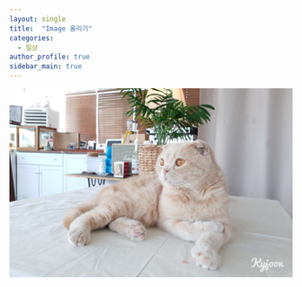 ```yaml
---
layout: single
title:  "Image 올리기"
categories:
  - 일상
author_profile: true
sidebar_main: true
---
```


![image](https://github.com/MasterJoon/MasterJoon.github.io/blob/master/assets/_images/kkotgobi.jpeg)
